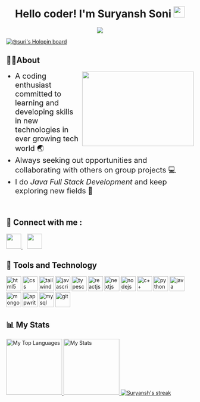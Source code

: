 <div align="center"> 
    <h1>Hello coder! I'm Suryansh Soni 
        <img src="https://raw.githubusercontent.com/MartinHeinz/MartinHeinz/master/wave.gif" height="30px"> 
    </h1> 
    <div> 
        <img src = "https://komarev.com/ghpvc/?username=suryanshsoni120"/>
    </div>
</div>

[![@suri's Holopin board](https://holopin.me/suri)](https://holopin.io/@suri)

<h2>
🙎🏻‍About
</h2>
<div>
    <img src="https://camo.githubusercontent.com/2309797487e5e969659a3b545c96151807b04120a9cc2985f632ec94ba00c9f3/68747470733a2f2f6d656469612e67697068792e636f6d2f6d656469612f53576f536b4e36447854737a71494b4571762f67697068792e676966" align="right" width="300" height="200"/>
    <ul>
        <li style="font-size:20px">
            A coding enthusiast committed to learning and developing skills in new technologies in ever growing tech world 🌏
        </li>
        <li style="font-size:20px">
            Always seeking out opportunities and collaborating with others on group projects 💻
        </li>
        <li style="font-size:20px">
            I do <i>Java Full Stack Development</i> and keep exploring new fields 🔭
        </li>
    </ul>
</div>

<br>
<h2>💬 Connect with me : </h2> 
    <a href="https://www.linkedin.com/in/suryansh-soni-8b9a92185/">
        <img height="40" width="40" src="https://cdn-icons-png.flaticon.com/512/174/174857.png"/>
    </a>&nbsp;&nbsp;
<a href="https://www.instagram.com/surisoni10/"><img height="40" width="40" src="https://cdn-icons-png.flaticon.com/512/2111/2111463.png"></a>
<h2>🧩 Tools and Technology</h2>
<p align="left">
  <img src="https://www.vectorlogo.zone/logos/w3_html5/w3_html5-icon.svg" alt="html5" width="40" height="40" title="HTML5"/>
  <img src="https://www.vectorlogo.zone/logos/w3_css/w3_css-icon.svg" alt="css" width="40" height="40" title="CSS3"/>
  <img src="https://www.vectorlogo.zone/logos/tailwindcss/tailwindcss-icon.svg" alt="tailwind css" width="40" height="40" title="Tailwind CSS"/>
  <img src="https://upload.vectorlogo.zone/logos/javascript/images/239ec8a4-163e-4792-83b6-3f6d96911757.svg" alt="javascript" width="40" height="40" title="Javascript"/>
  <img src="https://www.vectorlogo.zone/logos/typescriptlang/typescriptlang-icon.svg" alt="typescript" width="40" height="40" title="Typescript"/>
  <img src="https://www.vectorlogo.zone/logos/reactjs/reactjs-icon.svg" alt="reactjs" width="40" title="ReactJS"/>
  <img src="https://upload.vectorlogo.zone/logos/nextjs/images/60eff509-53dd-4280-92e7-7318fa02e934.svg" alt="nextjs" width="40" height="40" title="NextJS"/>
  <img src="https://www.vectorlogo.zone/logos/nodejs/nodejs-icon.svg" alt="nodejs" width="40" height="40" title="NodeJS"/>
  <img src="https://github.com/abrahamcalf/programming-languages-logos/blob/master/src/cpp/cpp.svg" alt="c++" width="40" height="40" title="C++"/>
  <img src="https://www.vectorlogo.zone/logos/python/python-icon.svg" alt="python" width="40" height="40" title="Python"/>
  <img src="https://www.vectorlogo.zone/logos/java/java-icon.svg" alt="java" width="40" height="40" title="Java"/>
<!--   <img src="https://www.vectorlogo.zone/logos/springio/springio-icon.svg" alt="spring" width="40" height="40" title="Spring"/> -->
<!--   <img src="https://github.com/simple-icons/simple-icons/blob/master/icons/springboot.svg" alt="springboot" width="40" height="40" title="Spring Boot"/> -->
  <img src="https://www.vectorlogo.zone/logos/mongodb/mongodb-icon.svg" alt="mongodb" width="40" height="40" title="MongoDB"/>
  <img src="https://www.vectorlogo.zone/logos/appwriteio/appwriteio-icon.svg" alt="appwrite" width="40" height="40" title="Appwrite"/>
  <img src="https://www.vectorlogo.zone/logos/mysql/mysql-icon.svg" alt="mysql" width="40" height="40" title="MySQL"/>  
  <img src="https://www.vectorlogo.zone/logos/git-scm/git-scm-icon.svg" alt="git" width="40" height="40" title="Git"/>
<!--   <img src="https://www.vectorlogo.zone/logos/docker/docker-tile.svg" alt="docker" width="40" height="40" title="Docker"/> -->
<br>
<h2>📊 My Stats</h2>

<a href="https://github.com/suryanshsoni120">
<img height="150" src="https://github-readme-stats.vercel.app/api/top-langs/?username=suryanshsoni120&&hide_title=false&hide_border=true&layout=compact&langs_count=8&exclude_repo=comp426&text_color=fff7ff&icon_color=ffffff&bg_color=151515" alt="My Top Languages" />

<a href="https://github.com/suryanshsoni120">
<img height="150" src="https://github-readme-stats.vercel.app/api?username=suryanshsoni120&hide_title=false&hide_border=true&show_icons=true&include_all_commits=true&count_private=true&line_height=21&text_color=fff7ff&icon_color=ffffff&bg_color=151515" alt="My Stats" />
</a>

<a href="https://github.com/suryanshsoni120">
    <img title="🔥 Get streak stats for your profile at git.io/streak-stats" alt="Suryansh's streak" src="https://github-readme-streak-stats.herokuapp.com/?user=suryanshsoni120&theme=neon-dark&hide_border=true"/>
</a>


</p>
